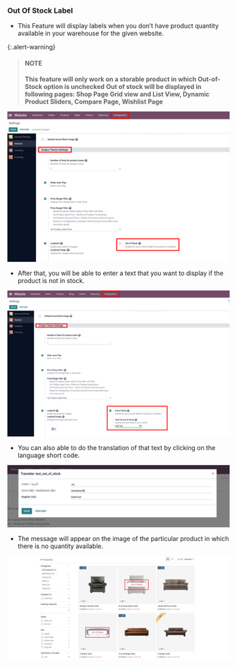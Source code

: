 
### Out Of Stock Label



* This Feature will display labels when you don’t have product quantity available in your warehouse for the given website.

{:.alert-warning} 
> 
> #### NOTE
> 
> **This feature will only work on a storable product in which Out-of-Stock option is unchecked**
> **Out of stock will be displayed in following pages: Shop Page Grid view and List View, Dynamic Product Sliders, Compare Page, Wishlist Page**
> 


![](./images/oos1.png)

* After that, you will be able to enter a text that you want to display if the product is not in stock.

![](./images/oos2.png)

* You can also able to do the translation of that text by clicking on the language short code.

![](./images/oos3.png)

* The message will appear on the image of the particular product in which there is no quantity available.

![](./images/oos4.jpg)



